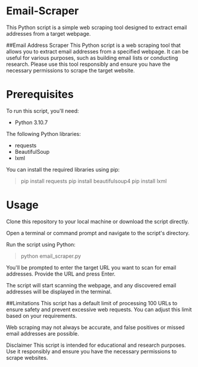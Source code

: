 # Email-Scraper
This Python script is a simple web scraping tool designed to extract email addresses from a target webpage.

##Email Address Scraper
This Python script is a web scraping tool that allows you to extract email addresses from a specified webpage. It can be useful for various purposes, such as building email lists or conducting research. Please use this tool responsibly and ensure you have the necessary permissions to scrape the target website.


# Prerequisites
To run this script, you'll need:

- Python 3.10.7
  
The following Python libraries: 
- requests
- BeautifulSoup
- lxml

You can install the required libraries using pip:

>pip install requests
>pip install beautifulsoup4
>pip install lxml

# Usage
Clone this repository to your local machine or download the script directly.

Open a terminal or command prompt and navigate to the script's directory.

Run the script using Python:

>python email_scraper.py

You'll be prompted to enter the target URL you want to scan for email addresses. Provide the URL and press Enter.

The script will start scanning the webpage, and any discovered email addresses will be displayed in the terminal.

##Limitations
This script has a default limit of processing 100 URLs to ensure safety and prevent excessive web requests. You can adjust this limit based on your requirements.

Web scraping may not always be accurate, and false positives or missed email addresses are possible.

Disclaimer
This script is intended for educational and research purposes. Use it responsibly and ensure you have the necessary permissions to scrape websites.
